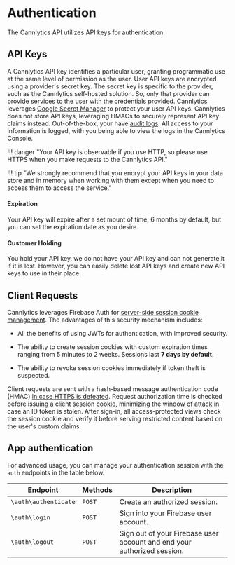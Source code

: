 # Authentication

The Cannlytics API utilizes API keys for authentication.

## API Keys

A Cannlytics API key identifies a particular user, granting programmatic use at the same level of permission as the user. User API keys are encrypted using a provider's secret key. The secret key is specific to the provider, such as the Cannlytics self-hosted solution. So, only that provider can provide services to the user with the credentials provided. Cannlytics leverages [Google Secret Manager](https://cloud.google.com/secret-manager) to protect your user API keys. Cannlytics does not store API keys, leveraging HMACs to securely represent API key claims instead. Out-of-the-box, your have [audit logs](https://cloud.google.com/logging/docs/audit). All access to your information is logged, with you being able to view the logs in the Cannlytics Console.

!!! danger "Your API key is observable if you use HTTP, so please use HTTPS when you make requests to the Cannlytics API."

!!! tip "We strongly recommend that you encrypt your API keys in your data store and in memory when working with them except when you need to access them to access the service."

<!-- 
### Permissions

The default levels of permission are:

- **Staff**: Has a restricted set of actions that can be performed, such as lacking the ability to delete data, and has restricted access to certain data.
- **QA**: Can perform the majority of organization actions and has access to the majority of organization data.
- **Owner**: Has full control of an organization and can perform any action and access all organization data. -->

#### Expiration

Your API key will expire after a set mount of time, 6 months by default, but you can set the expiration date as you desire.

#### Customer Holding

You hold your API key, we do not have your API key and can not generate it if it is lost. However, you can easily delete lost API keys and create new API keys to use in their place.

## Client Requests

Cannlytics leverages Firebase Auth for [server-side session cookie management](https://firebase.google.com/docs/auth/admin/manage-cookies). The advantages of this security mechanism includes:

- All the benefits of using JWTs for authentication, with improved security.

- The ability to create session cookies with custom expiration times ranging from 5 minutes to 2 weeks. Sessions last **7 days by default**.

- The ability to revoke session cookies immediately if token theft is suspected.

Client requests are sent with a hash-based message authentication code (HMAC) [in case HTTPS is defeated](https://hackernoon.com/improve-the-security-of-api-keys-v5kp3wdu). Request authorization time is checked before issuing a client session cookie, minimizing the window of attack in case an ID token is stolen. After sign-in, all access-protected views check the session cookie and verify it before serving restricted content based on the user's custom claims.

## App authentication

For advanced usage, you can manage your authentication session with the `auth` endpoints in the table below.

| Endpoint | Methods | Description |
| -------- | ------- | ----------- |
| `\auth\authenticate` | `POST` | Create an authorized session. |
| `\auth\login` | `POST` | Sign into your Firebase user account. |
| `\auth\logout` | `POST` | Sign out of your Firebase user account and end your authorized session. |

<!-- TODO: Document the following endpoints:
create-key
create-pin
create-signature
delete-key
delete-pin
delete-signature
get-keys
get-signature
verify-pin
-->

<!-- 
## API Requests

You can make requests through the API passing your API key as a bearer token in the authorization header. Below is an example in Python reading an API key from a local `.env` file.

=== "Python"

    ```py

    import os
    from dotenv import load_dotenv

    # Load your API key.
    load_dotenv('.env')
    API_KEY = os.getenv('CANNLYTICS_API_KEY')

    # Pass your API key through the authorization header as a bearer token.
    HEADERS = {
        'Authorization': 'Bearer %s' % API_KEY,
        'Content-type': 'application/json',
    }
    ```


=== "Node.js"

    ```js
    const axios = require('axios');
    require('dotenv').config();

    // Pass API key through the authorization header as a bearer token.
    const apiKey = process.env.CANNLYTICS_API_KEY;
    const options = {
      headers: { 'Authorization' : `Bearer ${apiKey}` }
    };
    ``` -->

<!-- DRAFTS -->
<!-- You can restrict the domains from which your API key can be used. -->
<!-- Optional: Examples for the following endpoints -->
<!-- /auth/create-key -->
<!-- /auth/create-pin -->
<!-- /auth/create-signature -->
<!-- /auth/delete-key -->
<!-- /auth/delete-pin -->
<!-- /auth/delete-signature -->
<!-- /auth/get-keys-->
<!-- /auth/get-signature -->
<!-- /auth/verify-pin -->
